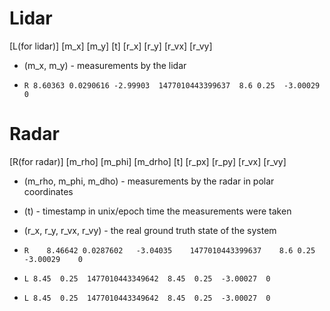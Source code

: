 # Lidar

[L(for lidar)] [m_x] [m_y] [t] [r_x] [r_y] [r_vx] [r_vy]
- (m_x, m_y) - measurements by the lidar



- `R 8.60363 0.0290616 -2.99903  1477010443399637  8.6 0.25  -3.00029  0`

# Radar


[R(for radar)] [m_rho] [m_phi] [m_drho] [t] [r_px] [r_py] [r_vx] [r_vy]

- (m_rho, m_phi, m_dho) - measurements by the radar in polar coordinates
- (t) - timestamp in unix/epoch time the measurements were taken
- (r_x, r_y, r_vx, r_vy) - the real ground truth state of the system
- `R	8.46642	0.0287602	-3.04035	1477010443399637	8.6	0.25	-3.00029	0`



- `L 8.45  0.25  1477010443349642  8.45  0.25  -3.00027  0 `
- `L 8.45  0.25  1477010443349642  8.45  0.25  -3.00027  0 `
